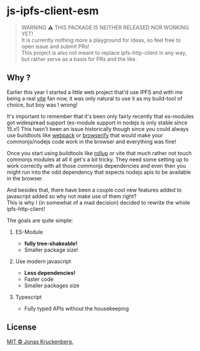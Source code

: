# js-ipfs-client-esm 

> WARNING :warning: THIS PACKAGE IS NEITHER RELEASED NOR WORKING YET! <br>
> It is currently nothing more a playground for ideas, so feel free to open issue and submit PRs! <br>
> This project is also not meant to replace ipfs-http-client in any way, but rather serve as a basis for PRs and the like.

## Why ?

Earlier this year I started a little web project that'd use IPFS and with me being a real [vite](https://vitejs.dev) fan now, it was only natural to use it as my build-tool of choice, but boy was I wrong! <br>

It's important to remember that it's been only fairly recently that es-modules got widespread support (es-module support in nodejs is only stable since 15.x!) This hasn't been an issue historically though since you could always use buildtools like [webpack](https://webpack.js.org) or [browserify](https://browserify.org) that would make your commonjs/nodejs code work in the browser and everything was fine!

Once you start using buildtools like [rollup](https://rollupjs.org) or vite that much rather not touch commonjs modules at all it get's a bit tricky. They need some setting up to work correctly with all those commonjs dependencies and even then you might run into the odd dependency that expects nodejs apis to be available in the browser.

And besides that, there have been a couple cool new features added to javascript added so why not make use of them right?<br>
This is why I (in somewhat of a mad decision) decided to rewrite the whole ipfs-http-client!

The goals are quite simple:

1. ES-Module
    - **fully tree-shakeable!**
    - Smaller package size!

2. Use modern javascript
    - **Less dependencies!**
    - Faster code
    - Smaller packages size

3. Typescript
    - Fully typed APIs without the housekeeping

## License

[MIT © Jonas Kruckenberg.](./LICENSE)